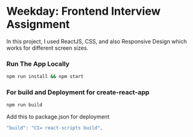 # Weekday: Frontend Interview Assignment

In this project, I used ReactJS, CSS, and also Responsive Design which works for different screen sizes.

### Run The App Locally

```bash
npm run install && npm start
```

### For build and Deployment for create-react-app

```bash
npm run build
```

Add this to package.json for deployment

```js
"build": "CI= react-scripts build",
```